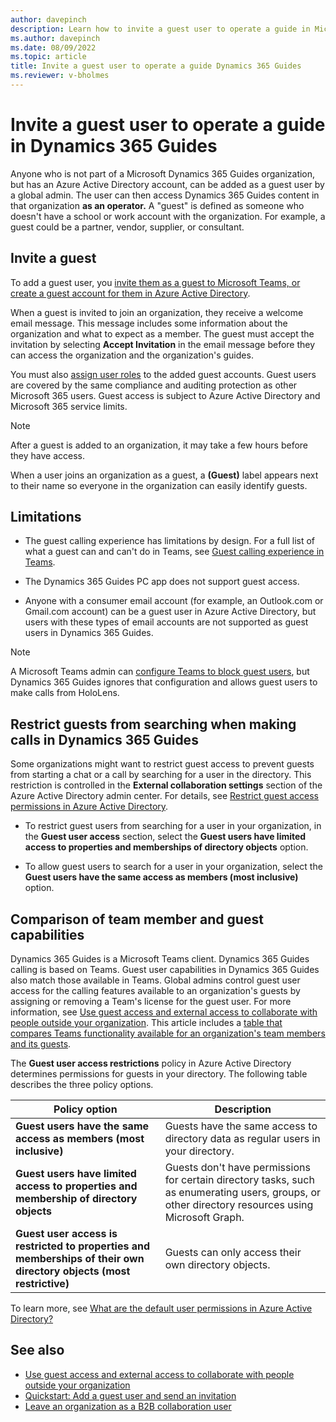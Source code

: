 ```yaml
---
author: davepinch
description: Learn how to invite a guest user to operate a guide in Microsoft Dynamics 365 Guides
ms.author: davepinch
ms.date: 08/09/2022
ms.topic: article
title: Invite a guest user to operate a guide Dynamics 365 Guides
ms.reviewer: v-bholmes
---
```


# Invite a guest user to operate a guide in Dynamics 365 Guides

Anyone who is not part of a Microsoft Dynamics 365 Guides organization, but has an Azure Active Directory account, can be added as a guest user by a global admin. The user can then access Dynamics 365 Guides content in that organization **as an operator.** A "guest" is defined as someone who doesn't have a school or work account with the organization. For example, a guest could be a partner, vendor, supplier, or consultant. 

## Invite a guest

To add a guest user, you [invite them as a guest to Microsoft Teams, or create a guest account for them in Azure Active Directory](https://docs.microsoft.com/microsoft-365/admin/add-users/about-guest-users?view=o365-worldwide). 

When a guest is invited to join an organization, they receive a welcome email message. This message includes some information about the organization and what to expect as a member. The guest must accept the invitation by selecting **Accept Invitation** in the email message before they can access the organization and the organization's guides.

You must also [assign user roles](assign-role.md) to the added guest accounts. Guest users are covered by the same compliance and auditing protection as other Microsoft 365 users. Guest access is subject to Azure Active Directory and Microsoft 365 service limits.

> [!NOTE]
> After a guest is added to an organization, it may take a few hours before they have access.    

When a user joins an organization as a guest, a **(Guest)** label appears next to their name so everyone in the organization can easily identify guests. 

## Limitations

- The guest calling experience has limitations by design. For a full list of what a guest can and can't do in Teams, see [Guest calling experience in Teams](https://docs.microsoft.com/microsoftteams/guest-experience). 

- The Dynamics 365 Guides PC app does not support guest access. 

- Anyone with a consumer email account (for example, an Outlook.com or Gmail.com account) can be a guest user in Azure Active Directory, but users with these types of email accounts are not supported as guest users in Dynamics 365 Guides. 

> [!NOTE]
> A Microsoft Teams admin can [configure Teams to block guest users](https://docs.microsoft.com/microsoftteams/set-up-guests), but Dynamics 365 Guides ignores that configuration and allows guest users to make calls from HoloLens. 

## Restrict guests from searching when making calls in Dynamics 365 Guides

Some organizations might want to restrict guest access to prevent guests from starting a chat or a call by searching for a user in the directory. This restriction is controlled in the **External collaboration settings** section of the Azure Active Directory admin center. For details, see [Restrict guest access permissions in Azure Active Directory](https://docs.microsoft.com/azure/active-directory/enterprise-users/users-restrict-guest-permissions).

- To restrict guest users from searching for a user in your organization, in the **Guest user access** section, select the **Guest users have limited access to properties and memberships of directory objects** option.

- To allow guest users to search for a user in your organization, select the **Guest users have the same access as members (most inclusive)** option. 

## Comparison of team member and guest capabilities

Dynamics 365 Guides is a Microsoft Teams client. Dynamics 365 Guides calling is based on Teams. Guest user capabilities in Dynamics 365 Guides also match those available in Teams. Global admins control guest user access for the calling features available to an organization's guests by assigning or removing a Team's license for the guest user. For more information, see [Use guest access and external access to collaborate with people outside your organization](https://docs.microsoft.com/microsoftteams/communicate-with-users-from-other-organizations). This article includes a [table that compares Teams functionality available for an organization's team members and its guests](https://docs.microsoft.com/microsoftteams/communicate-with-users-from-other-organizations#external-access-external-chat-and-meetings). 

The **Guest user access restrictions** policy in Azure Active Directory determines permissions for guests in your directory. The following table describes the three policy options.

|Policy option|Description|
|-------------------------------------------------------|---------------------------------------------------------------------------------------|
|**Guest users have the same access as members (most inclusive)**|Guests have the same access to directory data as regular users in your directory.|
|**Guest users have limited access to properties and membership of directory objects**|Guests don't have permissions for certain directory tasks, such as enumerating users, groups, or other directory resources using Microsoft Graph.|
|**Guest user access is restricted to properties and memberships of their own directory objects (most restrictive)**|Guests can only access their own directory objects.|

To learn more, see [What are the default user permissions in Azure Active Directory?](https://docs.microsoft.com/azure/active-directory/fundamentals/users-default-permissions)

## See also

- [Use guest access and external access to collaborate with people outside your organization](https://docs.microsoft.com/microsoftteams/communicate-with-users-from-other-organizations)
- [Quickstart: Add a guest user and send an invitation](https://docs.microsoft.com/azure/active-directory/external-identities/b2b-quickstart-add-guest-users-portal)
- [Leave an organization as a B2B collaboration user](https://docs.microsoft.com/azure/active-directory/b2b/leave-the-organization)
